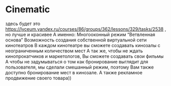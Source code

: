 # Cinematic
здесь будет это https://lyceum.yandex.ru/courses/86/groups/362/lessons/329/tasks/2538 , но лучше и красивее
А именно:
Многооконный режим
“Ветвленная основа”
Возможность создания собственной виртуальной сети кинотеатров
В каждом кинотеатре вы сможете создавать кинозалы с неограниченным количеством мест
А так же, чтобы не ждать кинопрокатчиков и маркетологов, Вы сможете создавать свои фильмы
А чтобы не задумываться о том как бронирование выглядит для пользователя, мы сделали смешанный режим, поэтому Вам также доступно бронирование мест в кинозале.
А также рекламное продвижение своего товара)) 

